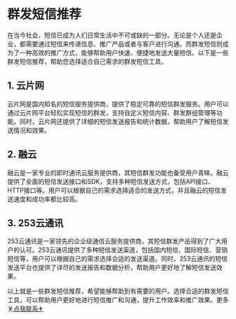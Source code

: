 # 群发短信推荐

在当今社会，短信已成为人们日常生活中不可或缺的一部分。无论是个人还是企业，都需要通过短信来传递信息、推广产品或者与客户进行沟通。而群发短信则成为了一种高效的推广方式，能够帮助用户快速、便捷地发送大量短信。以下是一些群发短信推荐，帮助您选择适合自己需求的群发短信工具。

## 1. 云片网

云片网是国内知名的短信服务提供商，提供了稳定可靠的短信群发服务。用户可以通过云片网平台轻松实现短信的群发，支持自定义短信内容、群发群组管理等功能。同时，云片网还提供了详细的短信发送报告和统计数据，帮助用户了解短信发送情况和效果。

## 2. 融云

融云是一家专业的即时通讯云服务提供商，其短信群发功能也备受用户青睐。融云提供了全面的短信发送接口和SDK，支持多种短信发送方式，包括API接口、HTTP接口等。用户可以根据自己的需求选择适合的发送方式，并且融云的短信发送速度和成功率都比较高。

## 3. 253云通讯

253云通讯是一家领先的企业级通信云服务提供商，其短信群发产品得到了广大用户的认可。253云通讯提供了多种短信发送渠道，包括国内短信、国际短信、营销短信等，用户可以根据自己的需求选择合适的发送渠道。同时，253云通讯的短信发送平台也提供了详尽的发送报告和数据分析，帮助用户更好地了解短信发送效果。

以上就是一些群发短信推荐，希望能够帮助到有需要的用户。选择合适的群发短信工具，可以帮助用户更好地进行短信推广和沟通，提升工作效率和推广效果。更多关[点我联系✈](https://www.G208.com)